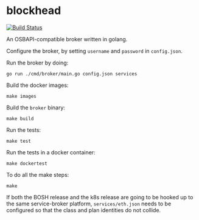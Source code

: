 # blockhead
[![Build Status](https://travis-ci.org/cloudfoundry-incubator/blockhead.svg?branch=master)](https://travis-ci.org/cloudfoundry-incubator/blockhead)

An OSBAPI-compatible broker written in golang.

Configure the broker, by setting `username` and `password` in `config.json`.

Run the broker by doing:

    go run ./cmd/broker/main.go config.json services

Build the docker images:

    make images

Build the `broker` binary:

    make build

Run the tests:

    make test

Run the tests in a docker container:

    make dockertest

To do all the make steps:

    make



If both the BOSH release and the k8s release are going to be hooked up
to the same service-broker platform, `services/eth.json` needs to be
configured so that the class and plan identities do not collide.
